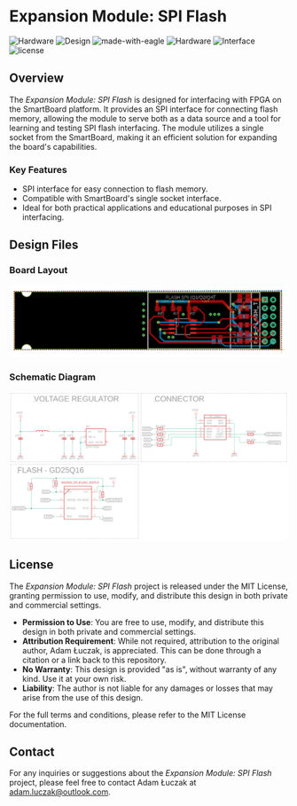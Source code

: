 # Expansion Module: SPI Flash

![Hardware](https://img.shields.io/badge/Hardware-PCB-red)
![Design](https://img.shields.io/badge/Design-Schematic-blue)
![made-with-eagle](https://img.shields.io/badge/Made%20with-Eagle-blue.svg)
![Hardware](https://img.shields.io/badge/Hardware-Expansion%20Module-blue)
![Interface](https://img.shields.io/badge/Interface-SPI-yellow)
![license](https://img.shields.io/badge/license-MIT-green)

## Overview
The *Expansion Module: SPI Flash* is designed for interfacing with FPGA on the SmartBoard platform. It provides an SPI interface for connecting flash memory, allowing the module to serve both as a data source and a tool for learning and testing SPI flash interfacing. The module utilizes a single socket from the SmartBoard, making it an efficient solution for expanding the board's capabilities.

### Key Features
- SPI interface for easy connection to flash memory.
- Compatible with SmartBoard's single socket interface.
- Ideal for both practical applications and educational purposes in SPI interfacing.

## Design Files

### Board Layout
![Board Layout](media/brd.png)

### Schematic Diagram
![Schematic Diagram](media/sch.png)

## License
The *Expansion Module: SPI Flash* project is released under the MIT License, granting permission to use, modify, and distribute this design in both private and commercial settings.

- **Permission to Use**: You are free to use, modify, and distribute this design in both private and commercial settings.
- **Attribution Requirement**: While not required, attribution to the original author, Adam Łuczak, is appreciated. This can be done through a citation or a link back to this repository.
- **No Warranty**: This design is provided "as is", without warranty of any kind. Use it at your own risk.
- **Liability**: The author is not liable for any damages or losses that may arise from the use of this design.

For the full terms and conditions, please refer to the MIT License documentation.

## Contact
For any inquiries or suggestions about the *Expansion Module: SPI Flash* project, please feel free to contact Adam Łuczak at adam.luczak@outlook.com.
